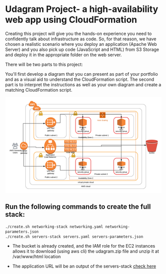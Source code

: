 # Udagram Project- a high-availability web app using CloudFormation

Creating this project will give you the hands-on experience you need to confidently talk about infrastructure as code. So, for that reason, we have chosen a realistic scenario where you deploy an application (Apache Web Server) and you also pick up code (JavaScript and HTML) from S3 Storage and deploy it in the appropriate folder on the web server.

There will be two parts to this project:

You'll first develop a diagram that you can present as part of your portfolio and as a visual aid to understand the CloudFormation script.
The second part is to interpret the instructions as well as your own diagram and create a matching CloudFormation script.


![](https://raw.githubusercontent.com/yash-me/Udagram-Project-AWS/master/UdagramProject.png)


## Run the following commands to create the full stack:

```
./create.sh networking-stack networking.yaml networking-parameters.json  
./create.sh servers-stack servers.yaml servers-parameters.json  
```

* The bucket is already created, and the IAM role for the EC2 instances allows it to download (using aws cli) the udagram.zip file and unzip it at /var/www/html location 

* The application URL will be an output of the servers-stack [check here](http://serve-webap-1ex99blxz028r-348921923.us-west-2.elb.amazonaws.com/)



